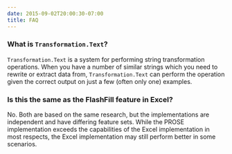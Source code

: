 ```yaml
---
date: 2015-09-02T20:00:30-07:00
title: FAQ
---
```


### What is `Transformation.Text`?

`Transformation.Text` is a system for performing string transformation
operations.
When you have a number of similar strings which you need to rewrite or extract
data from, `Transformation.Text` can perform the operation given the correct
output on
just a few (often only one) examples.


### Is this the same as the FlashFill feature in Excel?

No. Both are based on the same research, but the implementations are
independent and have differing feature sets. While the PROSE implementation
exceeds the capabilities of the Excel implementation in most respects,
the Excel implementation may still perform better in some scenarios.
